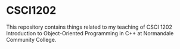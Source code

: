 # CSCI1202

This repository contains things related to my teaching of CSCI 1202 Introduction to Object-Oriented Programming in C++ at Normandale Community College.
